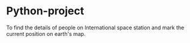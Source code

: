 # Python-project
To find the details of people on International space station and mark the current position on earth's map.
